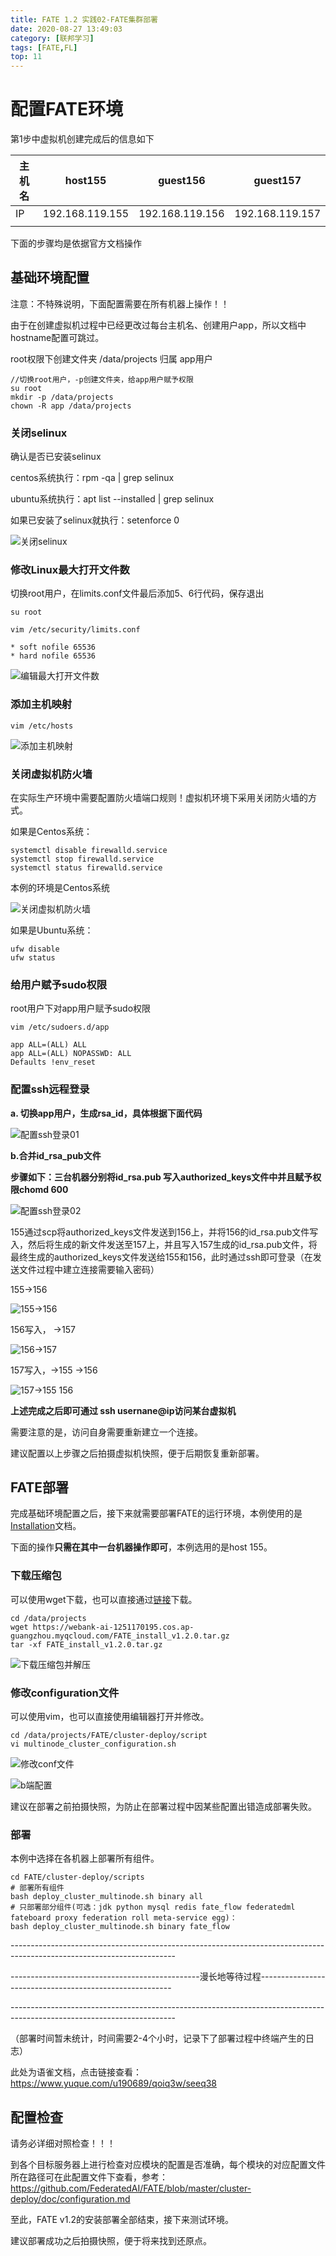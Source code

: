 ```yaml
---
title: FATE 1.2 实践02-FATE集群部署
date: 2020-08-27 13:49:03
category: [联邦学习]
tags: [FATE,FL]
top: 11
---
```


# 配置FATE环境

第1步中虚拟机创建完成后的信息如下



| 主机名 | host155         | guest156        | guest157        |
| ------ | --------------- | --------------- | --------------- |
| IP     | 192.168.119.155 | 192.168.119.156 | 192.168.119.157 |
|        |                 |                 |                 |



下面的步骤均是依据官方文档操作 



## 基础环境配置

注意：不特殊说明，下面配置需要在所有机器上操作！！



由于在创建虚拟机过程中已经更改过每台主机名、创建用户app，所以文档中hostname配置可跳过。

root权限下创建文件夹  /data/projects 归属 app用户



```
//切换root用户，-p创建文件夹，给app用户赋予权限
su root
mkdir -p /data/projects
chown -R app /data/projects
```



### 关闭selinux

确认是否已安装selinux

centos系统执行：rpm -qa | grep selinux

ubuntu系统执行：apt list --installed | grep selinux

如果已安装了selinux就执行：setenforce 0



![关闭selinux](https://s1.ax1x.com/2020/09/08/wQezx1.png)



### 修改Linux最大打开文件数

切换root用户，在limits.conf文件最后添加5、6行代码，保存退出



```
su root

vim /etc/security/limits.conf

* soft nofile 65536
* hard nofile 65536
```



![编辑最大打开文件数](https://s1.ax1x.com/2020/09/08/wQm9r6.md.png)





### 添加主机映射



```
vim /etc/hosts
```



![添加主机映射](https://s1.ax1x.com/2020/09/08/wQuTKI.png)



### 关闭虚拟机防火墙

在实际生产环境中需要配置防火墙端口规则！虚拟机环境下采用关闭防火墙的方式。

如果是Centos系统：



```
systemctl disable firewalld.service
systemctl stop firewalld.service
systemctl status firewalld.service
```

本例的环境是Centos系统

![关闭虚拟机防火墙](https://s1.ax1x.com/2020/09/08/wQmpKx.md.png)



如果是Ubuntu系统：



```
ufw disable
ufw status
```

### 给用户赋予sudo权限

root用户下对app用户赋予sudo权限



```
vim /etc/sudoers.d/app

app ALL=(ALL) ALL
app ALL=(ALL) NOPASSWD: ALL
Defaults !env_reset
```



### 配置ssh远程登录

**a. 切换app用户，生成rsa_id，具体根据下面代码**



![配置ssh登录01](https://s1.ax1x.com/2020/09/08/wQmCqK.png)



**b.合并id_rsa_pub文件**



**步骤如下：三台机器分别将id_rsa.pub 写入authorized_keys文件中并且赋予权限chomd 600**

![配置ssh登录02](https://s1.ax1x.com/2020/09/08/wQmZRA.png)



155通过scp将authorized_keys文件发送到156上，并将156的id_rsa.pub文件写入，然后将生成的新文件发送至157上，并且写入157生成的id_rsa.pub文件，将最终生成的authorized_keys文件发送给155和156，此时通过ssh即可登录（在发送文件过程中建立连接需要输入密码）



155->156

![155->156](https://s1.ax1x.com/2020/09/08/wQmexI.png)



156写入， ->157



![156->157](https://s1.ax1x.com/2020/09/08/wQu52d.png)



157写入，->155  ->156



![157->155 156](https://s1.ax1x.com/2020/09/08/wQuIxA.md.png)



**上述完成之后即可通过  ssh usernane@ip访问某台虚拟机**

需要注意的是，访问自身需要重新建立一个连接。



建议配置以上步骤之后拍摄虚拟机快照，便于后期恢复重新部署。



## FATE部署

完成基础环境配置之后，接下来就需要部署FATE的运行环境，本例使用的是[Installation](https://github.com/FederatedAI/FATE/blob/master/cluster-deploy/doc/Fate-cluster_deployment_guide_install_zh.md)文档。

下面的操作**只需在其中一台机器操作即可**，本例选用的是host 155。

### 下载压缩包

可以使用wget下载，也可以直接通过[链接](https://webank-ai-1251170195.cos.ap-guangzhou.myqcloud.com/FATE_install_v1.2.0.tar.gz)下载。

```
cd /data/projects
wget https://webank-ai-1251170195.cos.ap-guangzhou.myqcloud.com/FATE_install_v1.2.0.tar.gz
tar -xf FATE_install_v1.2.0.tar.gz
```



![下载压缩包并解压](https://s1.ax1x.com/2020/09/08/wQuhPe.png)

### 修改configuration文件

可以使用vim，也可以直接使用编辑器打开并修改。

```
cd /data/projects/FATE/cluster-deploy/script
vi multinode_cluster_configuration.sh
```



![修改conf文件](https://s1.ax1x.com/2020/09/08/wQu48H.png)

![b端配置](https://s1.ax1x.com/2020/09/08/wQuW5D.png)



建议在部署之前拍摄快照，为防止在部署过程中因某些配置出错造成部署失败。

### 部署

本例中选择在各机器上部署所有组件。

```
cd FATE/cluster-deploy/scripts
# 部署所有组件
bash deploy_cluster_multinode.sh binary all 
# 只部署部分组件(可选：jdk python mysql redis fate_flow federatedml fateboard proxy federation roll meta-service egg)：
bash deploy_cluster_multinode.sh binary fate_flow
```



\-----------------------------------------------------------------------------------------------------------------------

-----------------------------------------------漫长地等待过程--------------------------------------------------------

\-----------------------------------------------------------------------------------------------------------------------



（部署时间暂未统计，时间需要2-4个小时，记录下了部署过程中终端产生的日志）



此处为语雀文档，点击链接查看：<https://www.yuque.com/u190689/qoiq3w/seeq38>



## 配置检查

请务必详细对照检查！！！

到各个目标服务器上进行检查对应模块的配置是否准确，每个模块的对应配置文件所在路径可在此配置文件下查看，参考：<https://github.com/FederatedAI/FATE/blob/master/cluster-deploy/doc/configuration.md>





至此，FATE v1.2的安装部署全部结束，接下来测试环境。

建议部署成功之后拍摄快照，便于将来找到还原点。